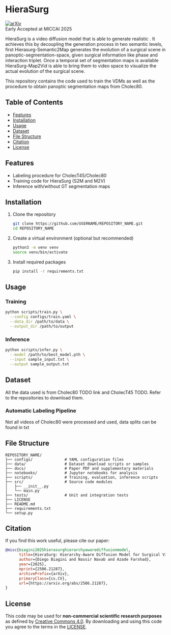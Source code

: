 # HieraSurg
[![arXiv](https://img.shields.io/badge/arXiv-2506.21207-B31B1B.svg)](https://arxiv.org/abs/2506.21207)  
Early Accepted at MICCAI 2025

HieraSurg is a video diffusion model that is able to generate realistic .
It achieves this by decoupling the generation process in two semantic levels, first Hierasurg-Semantic2Map generates the evolution of a surgical scene in panoptic-segmentation-space, given surgical information like phase and interaction triplet.
Once a temporal set of segmentation maps is available HieraSurg-Map2Vid is able to bring them to video space to visualize the actual evolution of the surgical scene.

This repository contains the code used to train the VDMs as well as the procedure to obtain panoptic segmentation maps from Cholec80.


## Table of Contents
- [Features](#features)  
- [Installation](#installation)  
- [Usage](#usage)  
- [Dataset](#dataset)  
- [File Structure](#file-structure)  
- [Citation](#citation)  
- [License](#license)  

## Features

- Labeling procedure for CholecT45/Cholec80
- Training code for HieraSurg (S2M and M2V)
- Inference with/without GT segmentation maps

## Installation

1. Clone the repository  
   ```bash
   git clone https://github.com/USERNAME/REPOSITORY_NAME.git
   cd REPOSITORY_NAME
   ```
2. Create a virtual environment (optional but recommended)  
   ```bash
   python3 -m venv venv
   source venv/bin/activate
   ```
3. Install required packages  
   ```bash
   pip install -r requirements.txt
   ```  

## Usage

### Training

```bash
python scripts/train.py \
  --config configs/train.yaml \
  --data_dir /path/to/data \
  --output_dir /path/to/output
```


### Inference

```bash
python scripts/infer.py \
  --model /path/to/best_model.pth \
  --input sample_input.txt \
  --output sample_output.txt
```

## Dataset

All the data used is from Cholec80 TODO link and CholecT45 TODO.
Refer to the repositories to download them.

### Automatic Labeling Pipeline


Not all videos of Cholec80 were processed and used, data splits can be found in txt 


## File Structure

```text
REPOSITORY_NAME/
├── configs/              # YAML configuration files
├── data/                 # Dataset download scripts or samples
├── docs/                 # Paper PDF and supplementary materials
├── notebooks/            # Jupyter notebooks for analysis
├── scripts/              # Training, evaluation, inference scripts
├── src/                  # Source code modules
│   ├── __init__.py
│   └── main.py
├── tests/                # Unit and integration tests
├── LICENSE
├── README.md
├── requirements.txt
└── setup.py
```

## Citation
If you find this work useful, please cite our paper:
```bibtex
@misc{biagini2025hierasurghierarchyawarediffusionmodel,
      title={HieraSurg: Hierarchy-Aware Diffusion Model for Surgical Video Generation}, 
      author={Diego Biagini and Nassir Navab and Azade Farshad},
      year={2025},
      eprint={2506.21287},
      archivePrefix={arXiv},
      primaryClass={cs.CV},
      url={https://arxiv.org/abs/2506.21287}, 
}
```
## License

This code may be used for **non-commercial scientific research purposes** as defined by [Creative Commons 4.0](https://creativecommons.org/licenses/by-nc-sa/4.0/legalcode). By downloading and using this code you agree to the terms in the [LICENSE](LICENSE). 